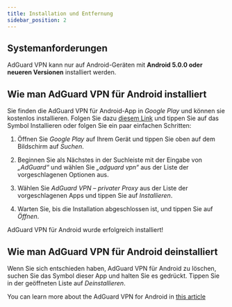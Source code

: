```yaml
---
title: Installation und Entfernung
sidebar_position: 2
---
```


## Systemanforderungen

AdGuard VPN kann nur auf Android-Geräten mit **Android 5.0.0 oder neueren Versionen** installiert werden.

## Wie man AdGuard VPN für Android installiert

Sie finden die AdGuard VPN für Android-App in *Google Play* und können sie kostenlos installieren. Folgen Sie dazu [diesem Link](https://play.google.com/store/apps/details?id=com.adguard.vpn) und tippen Sie auf das Symbol Installieren oder folgen Sie ein paar einfachen Schritten:

1. Öffnen Sie *Google Play* auf Ihrem Gerät und tippen Sie oben auf dem Bildschirm auf *Suchen*.

2. Beginnen Sie als Nächstes in der Suchleiste mit der Eingabe von *„AdGuard“* und wählen Sie *„adguard vpn“* aus der Liste der vorgeschlagenen Optionen aus.

3. Wählen Sie *AdGuard VPN – privater Proxy* aus der Liste der vorgeschlagenen Apps und tippen Sie auf *Installieren*.

4. Warten Sie, bis die Installation abgeschlossen ist, und tippen Sie auf *Öffnen*.

AdGuard VPN für Android wurde erfolgreich installiert!

## Wie man AdGuard VPN für Android deinstalliert

Wenn Sie sich entschieden haben, AdGuard VPN für Android zu löschen, suchen Sie das Symbol dieser App und halten Sie es gedrückt. Tippen Sie in der geöffneten Liste auf *Deinstallieren*.

You can learn more about the AdGuard VPN for Android in [this article](overview.md)

